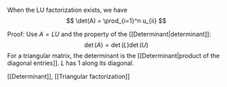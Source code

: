 When the LU factorization exists, we have
$$
\det(A) = \prod_{i=1}^n u_{ii}
$$

Proof: Use $A=LU$ and the property of the [[Determinant|determinant]]:
$$
\det(A) = \det(L) \det(U)
$$
For a triangular matrix, the determinant is the [[Determinant|product of the diagonal entries]]. $L$ has 1 along its diagonal.

[[Determinant]], [[Triangular factorization]]